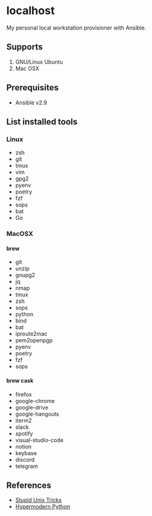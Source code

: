 # localhost
My personal local workstation provisioner with Ansible.

## Supports
1. GNU/Linux Ubuntu
2. Mac OSX

## Prerequisites
* Ansible v2.9

## List installed tools
### Linux
* zsh
* git
* tmux
* vim
* gpg2
* pyenv
* poetry
* fzf
* sops
* bat
* Go

### MacOSX
#### brew
* git
* unzip
* gnupg2
* jq
* nmap
* tmux
* zsh
* sops
* python
* bind
* bat
* iproute2mac
* pem2openpgp
* pyenv
* poetry
* fzf
* sops

#### brew cask
* firefox
* google-chrome
* google-drive
* google-hangouts
* iterm2
* slack
* spotify
* visual-studio-code
* notion
* keybase
* discord
* telegram

## References
* [Stupid Unix Tricks](https://sneak.berlin/20191011/stupid-unix-tricks/)
* [Hypermodern Python](https://cjolowicz.github.io/posts/hypermodern-python-01-setup/)